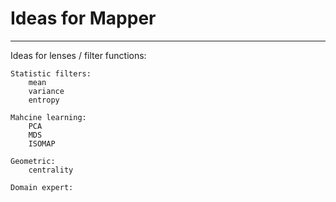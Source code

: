 Ideas for Mapper
======


------
Ideas for lenses / filter functions:
    
    Statistic filters:
        mean
        variance
        entropy
    
    Mahcine learning:
        PCA
        MDS
        ISOMAP
    
    Geometric:
        centrality
        
    Domain expert:
